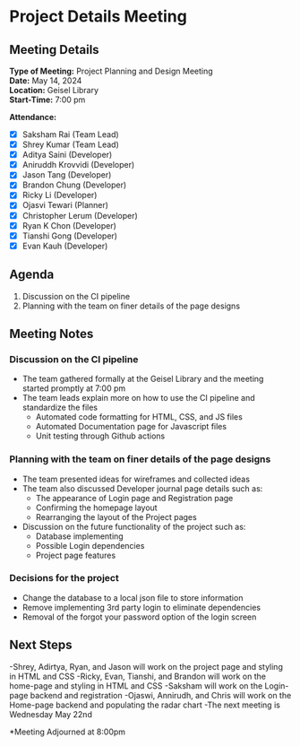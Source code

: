 # Project Details Meeting

## Meeting Details
**Type of Meeting:** Project Planning and Design Meeting  
**Date:** May 14, 2024  
**Location:** Geisel Library  
**Start-Time:** 7:00 pm  

**Attendance:**    
- [x] Saksham Rai (Team Lead)
- [x] Shrey Kumar (Team Lead)
- [x] Aditya Saini (Developer)
- [x] Aniruddh Krovvidi (Developer)
- [x] Jason Tang (Developer)
- [x] Brandon Chung (Developer)
- [x] Ricky Li (Developer)
- [x] Ojasvi Tewari (Planner)
- [x] Christopher Lerum (Developer)
- [x] Ryan K Chon (Developer)
- [x] Tianshi Gong (Developer)
- [x] Evan Kauh (Developer) 

## Agenda
1. Discussion on the CI pipeline
2. Planning with the team on finer details of the page designs

## Meeting Notes

### Discussion on the CI pipeline
- The team gathered formally at the Geisel Library and the meeting started promptly at 7:00 pm
- The team leads explain more on how to use the CI pipeline and standardize the files
  - Automated code formatting for HTML, CSS, and JS files
  - Automated Documentation page for Javascript files
  - Unit testing through Github actions

### Planning with the team on finer details of the page designs
- The team presented ideas for wireframes and collected ideas
- The team also discussed Developer journal page details such as:
  - The appearance of Login page and Registration page
  - Confirming the homepage layout
  - Rearranging the layout of the Project pages
- Discussion on the future functionality of the project such as:
  - Database implementing
  - Possible Login dependencies
  - Project page features

### Decisions for the project 
- Change the database to a local json file to store information
- Remove implementing 3rd party login to eliminate dependencies
- Removal of the forgot your password option of the login screen

## Next Steps
-Shrey, Adirtya, Ryan, and Jason will work on the project page and styling in HTML and CSS
-Ricky, Evan, Tianshi, and Brandon will work on the home-page and styling in HTML and CSS
-Saksham will work on the Login-page backend and registration
-Ojaswi, Annirudh, and Chris will work on the Home-page backend and populating the radar chart
-The next meeting is Wednesday May 22nd

*Meeting Adjourned at 8:00pm
